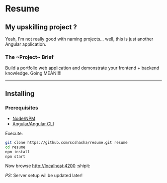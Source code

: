 # Resume

## My upskilling project ?

Yeah, I'm not really good with naming projects... well, this is just another Angular application.


### The ~Project~ Brief

Build a portfolio web application and demonstrate your frontend + backend knowledge. Going MEAN!!!!

---

## Installing

### Prerequisites

* [Node/NPM](https://nodejs.org/en/)
* [Angular/Angular CLI](https://cli.angular.io/)


Execute:
```sh
git clone https://github.com/scshasha/resume.git resume
cd resume
npm install
npm start
```

Now browse [http://localhost:4200](http://localhost:4200) :shipit:


*PS:* Server setup wil be updated later!
